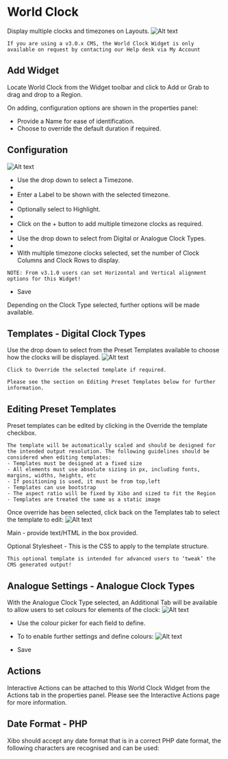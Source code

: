 # World Clock

Display multiple clocks and timezones on Layouts.
![Alt text](clock11.png)

```
If you are using a v3.0.x CMS, the World Clock Widget is only available on request by contacting our Help desk via My Account
```

## Add Widget

Locate World Clock from the Widget toolbar and click to Add or Grab to drag and drop to a Region.

On adding, configuration options are shown in the properties panel:

- Provide a Name for ease of identification.
- Choose to override the default duration if required.

## Configuration

![Alt text](clock12.png)

- Use the drop down to select a Timezone.
-
- Enter a Label to be shown with the selected timezone.
-
- Optionally select to Highlight.
-
- Click on the + button to add multiple timezone clocks as required.
-
- Use the drop down to select from Digital or Analogue Clock Types.
-
- With multiple timezone clocks selected, set the number of Clock Columns and Clock Rows to display.

```
NOTE: From v3.1.0 users can set Horizontal and Vertical alignment options for this Widget!
```

- Save

Depending on the Clock Type selected, further options will be made available.

## Templates - Digital Clock Types

Use the drop down to select from the Preset Templates available to choose how the clocks will be displayed.
![Alt text](clock13.png)

```
Click to Override the selected template if required.

Please see the section on Editing Preset Templates below for further information.

```

## Editing Preset Templates

Preset templates can be edited by clicking in the Override the template checkbox.

```
The template will be automatically scaled and should be designed for the intended output resolution. The following guidelines should be considered when editing templates:
- Templates must be designed at a fixed size
- All elements must use absolute sizing in px, including fonts, margins, widths, heights, etc
- If positioning is used, it must be from top,left
- Templates can use bootstrap
- The aspect ratio will be fixed by Xibo and sized to fit the Region
- Templates are treated the same as a static image
```

Once override has been selected, click back on the Templates tab to select the template to edit:
![Alt text](clock14.png)

Main - provide text/HTML in the box provided.

Optional Stylesheet - This is the CSS to apply to the template structure.

```
This optional template is intended for advanced users to ‘tweak’ the CMS generated output!
```

## Analogue Settings - Analogue Clock Types

With the Analogue Clock Type selected, an Additional Tab will be available to allow users to set colours for elements of the clock:
![Alt text](clock15.png)

- Use the colour picker for each field to define.

- To to enable further settings and define colours:
  ![Alt text](clock16.png)

- Save

## Actions

Interactive Actions can be attached to this World Clock Widget from the Actions tab in the properties panel. Please see the Interactive Actions page for more information.

## Date Format - PHP

Xibo should accept any date format that is in a correct PHP date format, the following characters are recognised and can be used:
